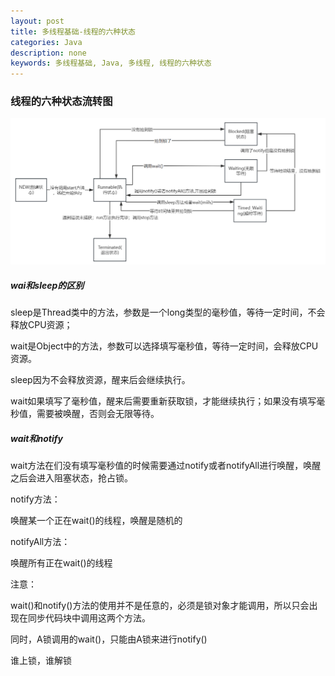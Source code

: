```yaml
---
layout: post
title: 多线程基础-线程的六种状态
categories: Java
description: none
keywords: 多线程基础, Java, 多线程, 线程的六种状态
---
```


### 线程的六种状态流转图

   <center>
    <img src="/images/posts/blog/java/多线程/img.png" alt="picture not found" style="zoom:80%;" />
    <br>
    </center>

#####  wai和sleep的区别

sleep是Thread类中的方法，参数是一个long类型的毫秒值，等待一定时间，不会释放CPU资源；

wait是Object中的方法，参数可以选择填写毫秒值，等待一定时间，会释放CPU资源。



sleep因为不会释放资源，醒来后会继续执行。

wait如果填写了毫秒值，醒来后需要重新获取锁，才能继续执行；如果没有填写毫秒值，需要被唤醒，否则会无限等待。



##### wait和notify

wait方法在们没有填写毫秒值的时候需要通过notify或者notifyAll进行唤醒，唤醒之后会进入阻塞状态，抢占锁。



notify方法：

唤醒某一个正在wait()的线程，唤醒是随机的



notifyAll方法：

唤醒所有正在wait()的线程



注意：

wait()和notify()方法的使用并不是任意的，必须是锁对象才能调用，所以只会出现在同步代码块中调用这两个方法。

同时，A锁调用的wait()，只能由A锁来进行notify()

谁上锁，谁解锁
